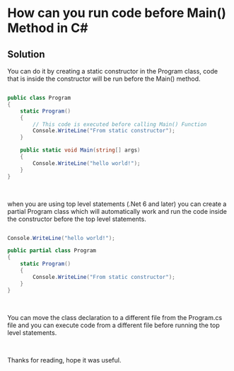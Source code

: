 


# How can you run code before Main() Method in C#

## Solution

You can do it by creating a static constructor in the Program class, code that is inside the constructor will be run before the Main() method.

```cs

public class Program
{
    static Program()
    {
        // This code is executed before calling Main() Function
        Console.WriteLine("From static constructor");
    }

    public static void Main(string[] args)
    {
        Console.WriteLine("hello world!");
    }
}

```
<br>

when you are using top level statements (.Net 6 and later) you can create a partial Program class which will automatically work and run the code inside the constructor before the top level statements. 

```cs

Console.WriteLine("hello world!");

public partial class Program
{
    static Program()
    {
        Console.WriteLine("From static constructor");
    }
}

```

<br>

You can move the class declaration to a different file from the Program.cs file and you can execute code from a different file before running the top level statements.

<br>

Thanks for reading, hope it was useful.
  
  